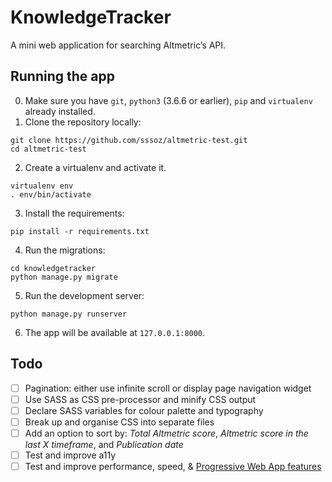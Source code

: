 # KnowledgeTracker

A mini web application for searching Altmetric’s API.

## Running the app

0. Make sure you have `git`, `python3` (3.6.6 or earlier), `pip` and `virtualenv` already installed.
1. Clone the repository locally:
  ```
  git clone https://github.com/sssoz/altmetric-test.git
  cd altmetric-test
  ```  
2. Create a virtualenv and activate it.
  ```
  virtualenv env
  . env/bin/activate
  ```
3. Install the requirements:
  ```
  pip install -r requirements.txt
  ```
4. Run the migrations:
  ```
  cd knowledgetracker
  python manage.py migrate
  ```
5. Run the development server:
  ```
  python manage.py runserver
  ```
6. The app will be available at `127.0.0.1:8000`.


## Todo

- [ ] Pagination: either use infinite scroll or display page navigation widget
- [ ] Use SASS as CSS pre-processor and minify CSS output
- [ ] Declare SASS variables for colour palette and typography
- [ ] Break up and organise CSS into separate files
- [ ] Add an option to sort by: _Total Altmetric score_, _Altmetric score in the last X timeframe_, and _Publication date_
- [ ] Test and improve a11y
- [ ] Test and improve performance, speed, & [Progressive Web App features](https://developers.google.com/web/progressive-web-apps/checklist)

